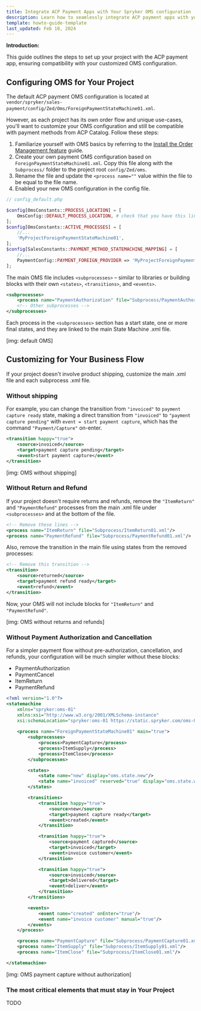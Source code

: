 ```yaml
---
title: Integrate ACP Payment Apps with Your Spryker OMS configuration
description: Learn how to seamlessly integrate ACP payment apps with your Spryker Order Management System (OMS).
template: howto-guide-template
last_updated: Feb 10, 2024
---
```


**Introduction:**

This guide outlines the steps to set up your project with the ACP payment app, ensuring compatibility with your customized OMS configuration.

## Configuring OMS for Your Project

The default ACP payment OMS configuration is located at `vendor/spryker/sales-payment/config/Zed/Oms/ForeignPaymentStateMachine01.xml`.

However, as each project has its own order flow and unique use-cases, you'll want to customize your OMS configuration and still
be compatible with payment methods from ACP Catalog. Follow these steps:

1. Familiarize yourself with OMS basics by referring to the [Install the Order Management feature](/docs/pbc/all/order-management-system/{{page.version}}/base-shop/install-and-upgrade/install-features/install-the-order-management-feature.html) guide.
2. Create your own payment OMS configuration based on `ForeignPaymentStateMachine01.xml`. Copy this file along with the `Subprocess/` folder to the project root `config/Zed/oms`.
3. Rename the file and update the `<process name=""` value within the file to be equal to the file name.
4. Enabled your new OMS configuration in the config file.

```php
// config_default.php

$config[OmsConstants::PROCESS_LOCATION] = [
    OmsConfig::DEFAULT_PROCESS_LOCATION, # check that you have this line
];
$config[OmsConstants::ACTIVE_PROCESSES] = [
    //...
    'MyProjectForeignPaymentStateMachine01',
];
$config[SalesConstants::PAYMENT_METHOD_STATEMACHINE_MAPPING] = [
    //...
    PaymentConfig::PAYMENT_FOREIGN_PROVIDER => 'MyProjectForeignPaymentStateMachine01',
];
```

The main OMS file includes `<subprocesses>` – similar to libraries or building blocks with their own `<states>`, `<transitions>`, and `<events>`.

```xml
<subprocesses>
    <process name="PaymentAuthorization" file="Subprocess/PaymentAuthorization01.xml"/>
    <!-- Other subprocesses -->
</subprocesses>
```

Each process in the `<subprocesses>` section has a start state, one or more final states, and they are linked to the main State Machine .xml file.

[img: default OMS]

## Customizing for Your Business Flow

If your project doesn't involve product shipping, customize the main .xml file and each subprocess .xml file.

### Without shipping

For example, you can change the transition from `"invoiced"` to `payment capture ready` state, making a direct transition
from `"invoiced"` to `"payment capture pending"` with `event = start payment capture`, which has the command `"Payment/Capture"` on-enter.

```xml
<transition happy="true">
    <source>invoiced</source>
    <target>payment capture pending</target>
    <event>start payment capture</event>
</transition>
```

[img: OMS without shipping]


### Without Return and Refund

If your project doesn't require returns and refunds, remove the `"ItemReturn"` and `"PaymentRefund"` processes from the main .xml file under `<subprocesses>` and at the bottom of the file.

```xml
<!-- Remove these lines -->
<process name="ItemReturn" file="Subprocess/ItemReturn01.xml"/>
<process name="PaymentRefund" file="Subprocess/PaymentRefund01.xml"/>
```

Also, remove the transition in the main file using states from the removed processes:

```xml
<!-- Remove this transition -->
<transition>
    <source>returned</source>
    <target>payment refund ready</target>
    <event>refund</event>
</transition>
```

Now, your OMS will not include blocks for `"ItemReturn"` and `"PaymentRefund"`.

[img: OMS without returns and refunds]


### Without Payment Authorization and Cancellation

For a simpler payment flow without pre-authorization, cancellation, and refunds, your configuration will be much simpler without these blocks:

- PaymentAuthorization
- PaymentCancel
- ItemReturn
- PaymentRefund

```xml
<?xml version="1.0"?>
<statemachine
    xmlns="spryker:oms-01"
    xmlns:xsi="http://www.w3.org/2001/XMLSchema-instance"
    xsi:schemaLocation="spryker:oms-01 https://static.spryker.com/oms-01.xsd">
    
    <process name="ForeignPaymentStateMachine01" main="true">
        <subprocesses>
            <process>PaymentCapture</process>
            <process>ItemSupply</process>
            <process>ItemClose</process>
        </subprocesses>

        <states>
            <state name="new" display="oms.state.new"/>
            <state name="invoiced" reserved="true" display="oms.state.waiting"/>
        </states>

        <transitions>
            <transition happy="true">
                <source>new</source>
                <target>payment capture ready</target>
                <event>created</event>
            </transition>

            <transition happy="true">
                <source>payment captured</source>
                <target>invoiced</target>
                <event>invoice customer</event>
            </transition>

            <transition happy="true">
                <source>invoiced</source>
                <target>delivered</target>
                <event>deliver</event>
            </transition>
        </transitions>

        <events>
            <event name="created" onEnter="true"/>
            <event name="invoice customer" manual="true"/>
        </events>
    </process>

    <process name="PaymentCapture" file="Subprocess/PaymentCapture01.xml"/>
    <process name="ItemSupply" file="Subprocess/ItemSupply01.xml"/>
    <process name="ItemClose" file="Subprocess/ItemClose01.xml"/>

</statemachine>
```

[img: OMS payment capture without authorization]

### The most critical elements that must stay in Your Project

TODO
